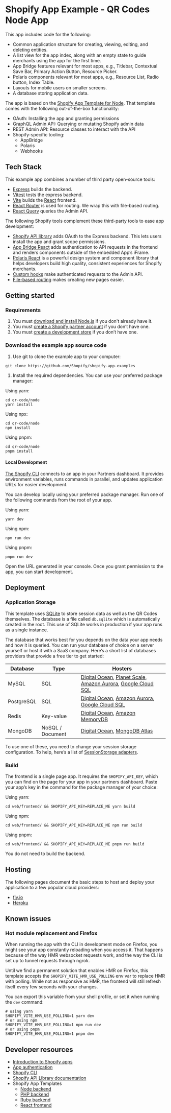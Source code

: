 # Shopify App Example - QR Codes Node App

This app includes code for the following:

- Common application structure for creating, viewing, editing, and deleting entities.
- A list view for the app index, along with an empty state to guide merchants using the app for the first time.
- App Bridge features relevant for most apps, e.g., Titlebar, Contextual Save Bar, Primary Action Button, Resource Picker.
- Polaris components relevant for most apps, e.g., Resource List, Radio button, Index Table.
- Layouts for mobile users on smaller screens.
- A database storing application data.

The app is based on the [Shopify App Template for Node](https://github.com/Shopify/shopify-app-template-node/tree/cli_three). That template comes with the following out-of-the-box functionality:

- OAuth: Installing the app and granting permissions
- GraphQL Admin API: Querying or mutating Shopify admin data
- REST Admin API: Resource classes to interact with the API
- Shopify-specific tooling:
  - AppBridge
  - Polaris
  - Webhooks

## Tech Stack

This example app combines a number of third party open-source tools:

- [Express](https://expressjs.com/) builds the backend.
- [Vitest](https://vitest.dev/) tests the express backend.
- [Vite](https://vitejs.dev/) builds the [React](https://reactjs.org/) frontend.
- [React Router](https://reactrouter.com/) is used for routing. We wrap this with file-based routing.
- [React Query](https://react-query.tanstack.com/) queries the Admin API.

The following Shopify tools complement these third-party tools to ease app development:

- [Shopify API library](https://github.com/Shopify/shopify-api-node) adds OAuth to the Express backend. This lets users install the app and grant scope permissions.
- [App Bridge React](https://shopify.dev/tools/app-bridge/react-components) adds authentication to API requests in the frontend and renders components outside of the embedded App’s iFrame.
- [Polaris React](https://polaris.shopify.com/) is a powerful design system and component library that helps developers build high quality, consistent experiences for Shopify merchants.
- [Custom hooks](https://github.com/Shopify/shopify-frontend-template-react/tree/main/hooks) make authenticated requests to the Admin API.
- [File-based routing](https://github.com/Shopify/shopify-frontend-template-react/blob/main/Routes.jsx) makes creating new pages easier.

## Getting started

### Requirements

1. You must [download and install Node.js](https://nodejs.org/en/download/) if you don't already have it.
1. You must [create a Shopify partner account](https://partners.shopify.com/signup) if you don’t have one.
1. You must [create a development store](https://help.shopify.com/en/partners/dashboard/development-stores#create-a-development-store) if you don’t have one.

### Download the example app source code

1. Use git to clone the example app to your computer:

```shell
git clone https://github.com/Shopify/shopify-app-examples
```

1. Install the required dependencies. You can use your preferred package manager:

Using yarn:

```shell
cd qr-code/node
yarn install
```

Using npx:

```shell
cd qr-code/node
npm install
```

Using pnpm:

```shell
cd qr-code/node
pnpm install
```

#### Local Development

[The Shopify CLI](https://shopify.dev/apps/tools/cli) connects to an app in your Partners dashboard. It provides environment variables, runs commands in parallel, and updates application URLs for easier development.

You can develop locally using your preferred package manager. Run one of the following commands from the root of your app.

Using yarn:

```shell
yarn dev
```

Using npm:

```shell
npm run dev
```

Using pnpm:

```shell
pnpm run dev
```

Open the URL generated in your console. Once you grant permission to the app, you can start development.

## Deployment

### Application Storage

This template uses [SQLite](https://www.sqlite.org/index.html) to store session data as well as the QR Codes themselves. The database is a file called `db.sqlite` which is automatically created in the root. This use of SQLite works in production if your app runs as a single instance.

The database that works best for you depends on the data your app needs and how it is queried. You can run your database of choice on a server yourself or host it with a SaaS company. Here’s a short list of databases providers that provide a free tier to get started:

| Database   | Type             | Hosters                                                                                                                                                                                                                               |
| ---------- | ---------------- | ------------------------------------------------------------------------------------------------------------------------------------------------------------------------------------------------------------------------------------- |
| MySQL      | SQL              | [Digital Ocean](https://www.digitalocean.com/try/managed-databases-mysql), [Planet Scale](https://planetscale.com/), [Amazon Aurora](https://aws.amazon.com/rds/aurora/), [Google Cloud SQL](https://cloud.google.com/sql/docs/mysql) |
| PostgreSQL | SQL              | [Digital Ocean](https://www.digitalocean.com/try/managed-databases-postgresql), [Amazon Aurora](https://aws.amazon.com/rds/aurora/), [Google Cloud SQL](https://cloud.google.com/sql/docs/postgres)                                   |
| Redis      | Key-value        | [Digital Ocean](https://www.digitalocean.com/try/managed-databases-redis), [Amazon MemoryDB](https://aws.amazon.com/memorydb/)                                                                                                        |
| MongoDB    | NoSQL / Document | [Digital Ocean](https://www.digitalocean.com/try/managed-databases-mongodb), [MongoDB Atlas](https://www.mongodb.com/atlas/database)                                                                                                  |

To use one of these, you need to change your session storage configuration. To help, here’s a list of [SessionStorage adapters](https://github.com/Shopify/shopify-api-node/tree/main/src/auth/session/storage).

### Build

The frontend is a single page app. It requires the `SHOPIFY_API_KEY`, which you can find on the page for your app in your partners dashboard. Paste your app’s key in the command for the package manager of your choice:

Using yarn:

```shell
cd web/frontend/ && SHOPIFY_API_KEY=REPLACE_ME yarn build
```

Using npm:

```shell
cd web/frontend/ && SHOPIFY_API_KEY=REPLACE_ME npm run build
```

Using pnpm:

```shell
cd web/frontend/ && SHOPIFY_API_KEY=REPLACE_ME pnpm run build
```

You do not need to build the backend.

## Hosting

The following pages document the basic steps to host and deploy your application to a few popular cloud providers:

- [fly.io](/web/docs/fly-io.md)
- [Heroku](/web/docs/heroku.md)

## Known issues

### Hot module replacement and Firefox

When running the app with the CLI in development mode on Firefox, you might see your app constantly reloading when you access it.
That happens because of the way HMR websocket requests work, and the way the CLI is set up to tunnel requests through ngrok.

Until we find a permanent solution that enables HMR on Firefox, this template accepts the `SHOPIFY_VITE_HMR_USE_POLLING` env var to replace HMR with polling.
While not as responsive as HMR, the frontend will still refresh itself every few seconds with your changes.

You can export this variable from your shell profile, or set it when running the `dev` command:

```shell
# using yarn
SHOPIFY_VITE_HMR_USE_POLLING=1 yarn dev
# or using npm
SHOPIFY_VITE_HMR_USE_POLLING=1 npm run dev
# or using pnpm
SHOPIFY_VITE_HMR_USE_POLLING=1 pnpm dev
```

## Developer resources

- [Introduction to Shopify apps](https://shopify.dev/apps/getting-started)
- [App authentication](https://shopify.dev/apps/auth)
- [Shopify CLI](https://shopify.dev/apps/tools/cli)
- [Shopify API Library documentation](https://github.com/Shopify/shopify-api-node/tree/main/docs)
- Shopify App Templates
  - [Node backend](https://github.com/Shopify/shopify-app-template-node)
  - [PHP backend](https://github.com/Shopify/shopify-app-template-php)
  - [Ruby backend](https://github.com/Shopify/shopify-app-template-ruby)
  - [React frontend](https://github.com/Shopify/shopify-frontend-template-react)
